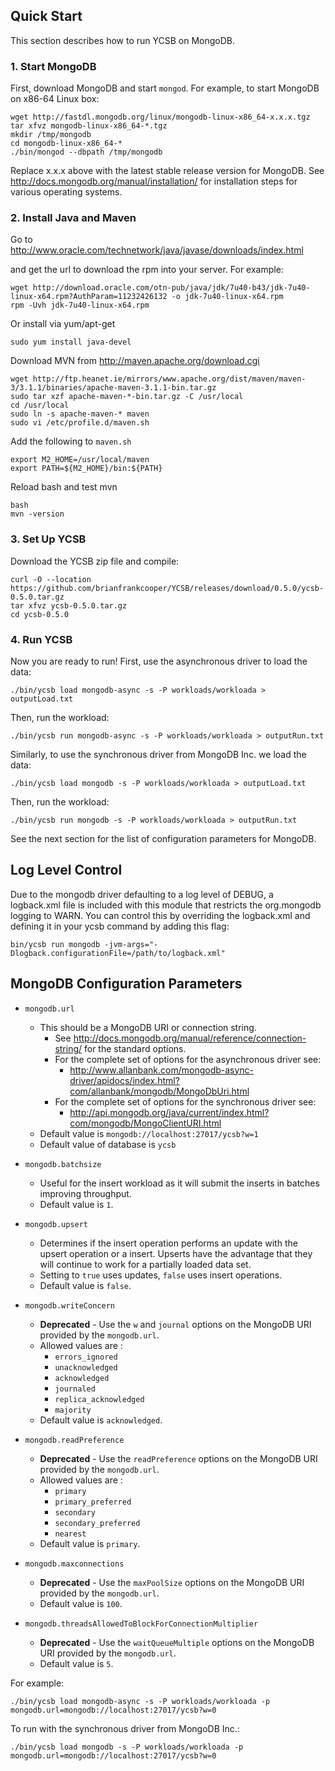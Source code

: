 <!--
Copyright (c) 2012 - 2016 YCSB contributors. All rights reserved.

Licensed under the Apache License, Version 2.0 (the "License"); you
may not use this file except in compliance with the License. You
may obtain a copy of the License at

http://www.apache.org/licenses/LICENSE-2.0

Unless required by applicable law or agreed to in writing, software
distributed under the License is distributed on an "AS IS" BASIS,
WITHOUT WARRANTIES OR CONDITIONS OF ANY KIND, either express or
implied. See the License for the specific language governing
permissions and limitations under the License. See accompanying
LICENSE file.
-->

## Quick Start

This section describes how to run YCSB on MongoDB. 

### 1. Start MongoDB

First, download MongoDB and start `mongod`. For example, to start MongoDB
on x86-64 Linux box:

    wget http://fastdl.mongodb.org/linux/mongodb-linux-x86_64-x.x.x.tgz
    tar xfvz mongodb-linux-x86_64-*.tgz
    mkdir /tmp/mongodb
    cd mongodb-linux-x86_64-*
    ./bin/mongod --dbpath /tmp/mongodb

Replace x.x.x above with the latest stable release version for MongoDB.
See http://docs.mongodb.org/manual/installation/ for installation steps for various operating systems.

### 2. Install Java and Maven

Go to http://www.oracle.com/technetwork/java/javase/downloads/index.html

and get the url to download the rpm into your server. For example:

    wget http://download.oracle.com/otn-pub/java/jdk/7u40-b43/jdk-7u40-linux-x64.rpm?AuthParam=11232426132 -o jdk-7u40-linux-x64.rpm
    rpm -Uvh jdk-7u40-linux-x64.rpm
    
Or install via yum/apt-get

    sudo yum install java-devel

Download MVN from http://maven.apache.org/download.cgi

    wget http://ftp.heanet.ie/mirrors/www.apache.org/dist/maven/maven-3/3.1.1/binaries/apache-maven-3.1.1-bin.tar.gz
    sudo tar xzf apache-maven-*-bin.tar.gz -C /usr/local
    cd /usr/local
    sudo ln -s apache-maven-* maven
    sudo vi /etc/profile.d/maven.sh

Add the following to `maven.sh`

    export M2_HOME=/usr/local/maven
    export PATH=${M2_HOME}/bin:${PATH}

Reload bash and test mvn

    bash
    mvn -version

### 3. Set Up YCSB

Download the YCSB zip file and compile:

    curl -O --location https://github.com/brianfrankcooper/YCSB/releases/download/0.5.0/ycsb-0.5.0.tar.gz
    tar xfvz ycsb-0.5.0.tar.gz
    cd ycsb-0.5.0

### 4. Run YCSB

Now you are ready to run! First, use the asynchronous driver to load the data:

    ./bin/ycsb load mongodb-async -s -P workloads/workloada > outputLoad.txt

Then, run the workload:

    ./bin/ycsb run mongodb-async -s -P workloads/workloada > outputRun.txt
    
Similarly, to use the synchronous driver from MongoDB Inc. we load the data: 

    ./bin/ycsb load mongodb -s -P workloads/workloada > outputLoad.txt

Then, run the workload:

    ./bin/ycsb run mongodb -s -P workloads/workloada > outputRun.txt
    
See the next section for the list of configuration parameters for MongoDB.

## Log Level Control
Due to the mongodb driver defaulting to a log level of DEBUG, a logback.xml file is included with this module that restricts the org.mongodb logging to WARN. You can control this by overriding the logback.xml and defining it in your ycsb command by adding this flag:

```
bin/ycsb run mongodb -jvm-args="-Dlogback.configurationFile=/path/to/logback.xml"
```

## MongoDB Configuration Parameters

- `mongodb.url`
  - This should be a MongoDB URI or connection string. 
    - See http://docs.mongodb.org/manual/reference/connection-string/ for the standard options.
    - For the complete set of options for the asynchronous driver see: 
      - http://www.allanbank.com/mongodb-async-driver/apidocs/index.html?com/allanbank/mongodb/MongoDbUri.html
    - For the complete set of options for the synchronous driver see:
      - http://api.mongodb.org/java/current/index.html?com/mongodb/MongoClientURI.html
  - Default value is `mongodb://localhost:27017/ycsb?w=1`
  - Default value of database is `ycsb`

- `mongodb.batchsize`
  - Useful for the insert workload as it will submit the inserts in batches improving throughput.
  - Default value is `1`.

- `mongodb.upsert`
  - Determines if the insert operation performs an update with the upsert operation or a insert. 
    Upserts have the advantage that they will continue to work for a partially loaded data set.
  - Setting to `true` uses updates, `false` uses insert operations.
  - Default value is `false`.

- `mongodb.writeConcern`
  - **Deprecated** - Use the `w` and `journal` options on the MongoDB URI provided by the `mongodb.url`.
  - Allowed values are :
    - `errors_ignored`
    - `unacknowledged`
    - `acknowledged`
    - `journaled`
    - `replica_acknowledged`
    - `majority`
  - Default value is `acknowledged`.
 
- `mongodb.readPreference`
  - **Deprecated** - Use the `readPreference` options on the MongoDB URI provided by the `mongodb.url`.
  - Allowed values are :
    - `primary`
    - `primary_preferred`
    - `secondary`
    - `secondary_preferred`
    - `nearest`
  - Default value is `primary`.
 
- `mongodb.maxconnections`
  - **Deprecated** - Use the `maxPoolSize` options on the MongoDB URI provided by the `mongodb.url`.
  - Default value is `100`.

- `mongodb.threadsAllowedToBlockForConnectionMultiplier`
  - **Deprecated** - Use the `waitQueueMultiple` options on the MongoDB URI provided by the `mongodb.url`.
  - Default value is `5`.

For example:

    ./bin/ycsb load mongodb-async -s -P workloads/workloada -p mongodb.url=mongodb://localhost:27017/ycsb?w=0

To run with the synchronous driver from MongoDB Inc.:

    ./bin/ycsb load mongodb -s -P workloads/workloada -p mongodb.url=mongodb://localhost:27017/ycsb?w=0
